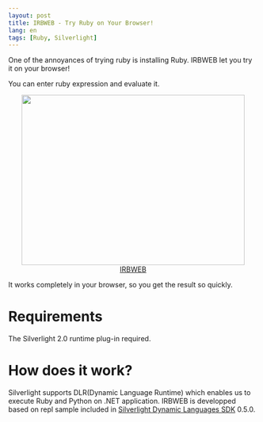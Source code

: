 ```yaml
---
layout: post
title: IRBWEB - Try Ruby on Your Browser!
lang: en
tags: [Ruby, Silverlight]
---
```

One of the annoyances of trying ruby is installing Ruby. IRBWEB let you try it on your browser!

You can enter ruby expression and evaluate it.

<center><a href="http://tech.nitoyon.com/irb/"><img src="http://f.hatena.ne.jp/images/fotolife/n/nitoyon/20090406/20090406011151.png" width="450" height="344" border="0"><br>IRBWEB</a></center>

It works completely in your browser, so you get the result so quickly.

Requirements
============

The Silverlight 2.0 runtime plug-in required.

How does it work?
=================

Silverlight supports DLR(Dynamic Language Runtime) which enables us to execute Ruby and Python on .NET application. IRBWEB is developped based on repl sample included in <a href="http://www.codeplex.com/sdlsdk">Silverlight Dynamic Languages SDK</a> 0.5.0.